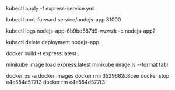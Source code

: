 kubectl apply -f express-service.yml

kubectl port-forward service/nodejs-app 31000

kubectl logs nodejs-app-6b9bd587d9-wzwzk -c nodejs-app2

kubectl delete deployment nodejs-app

docker build -t express:latest .

minikube image load express:latest
minikube image ls --format tabl

docker ps -a
docker images
docker rmi 3529682c8cee
docker stop e4e554d577f3
docker rm e4e554d577f3
